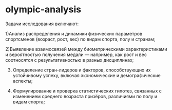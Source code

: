 # olympic-analysis

Задачи исследования включают:

1)Анализ распределения и динамики физических параметров
спортсменов (возраст, рост, вес) по видам спорта, полу и странам;

2)Выявление взаимосвязей между биометрическими
характеристиками и вероятностью получения медали —
например, как рост и вес соотносятся с результативностью в разных
дисциплинах;

3) Определение стран-лидеров и факторов, способствующих их
устойчивому успеху, включая экономические и демографические
аспекты;

5) Формулирование и проверка статистических гипотез, связанных
с изменением среднего возраста призёров, различиями по полу и
видам спорта;

